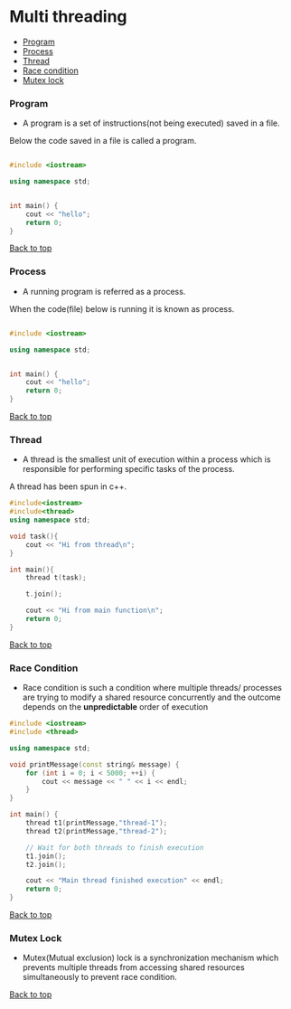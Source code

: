 # Multi threading
- [Program](#program)
- [Process](#process)
- [Thread](#thread)
- [Race condition](#race-condition)
- [Mutex lock](#mutex-lock)


### Program
- A program is a set of instructions(not being executed) saved in a file.

Below the code saved in a file is called a program.

```c++

#include <iostream>

using namespace std;


int main() {
    cout << "hello";
    return 0;
}


```

[Back to top](#multithreading)

### Process
- A running program is referred as a process. 

When the code(file) below is running it is known as process.

```c++

#include <iostream>

using namespace std;


int main() {
    cout << "hello";
    return 0;
}
```

[Back to top](#multithreading)

### Thread
- A thread is the smallest unit of execution within a process which is responsible for performing specific tasks of the process.

A thread has been spun in c++.

```c++
#include<iostream>
#include<thread>
using namespace std;

void task(){
    cout << "Hi from thread\n";
}

int main(){
    thread t(task);

    t.join();

    cout << "Hi from main function\n";
    return 0;
}
```

[Back to top](#multithreading)

### Race Condition
- Race condition is such a condition where multiple threads/ processes are trying to modify a shared resource concurrently and the outcome depends on the **unpredictable** order of execution

```c++
#include <iostream>
#include <thread>

using namespace std;

void printMessage(const string& message) {
    for (int i = 0; i < 5000; ++i) {
        cout << message << " " << i << endl;
    }
}

int main() {
    thread t1(printMessage,"thread-1");
    thread t2(printMessage,"thread-2");

    // Wait for both threads to finish execution
    t1.join();
    t2.join();

    cout << "Main thread finished execution" << endl;
    return 0;
}

```

[Back to top](#multithreading)

### Mutex Lock
- Mutex(Mutual exclusion) lock is a synchronization mechanism which prevents multiple threads from accessing shared resources simultaneously to prevent race condition. 

[Back to top](#multithreading)